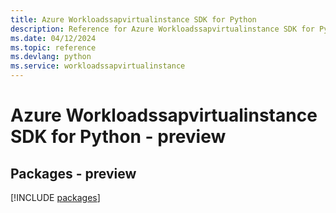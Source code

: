 ```yaml
---
title: Azure Workloadssapvirtualinstance SDK for Python
description: Reference for Azure Workloadssapvirtualinstance SDK for Python
ms.date: 04/12/2024
ms.topic: reference
ms.devlang: python
ms.service: workloadssapvirtualinstance
---
```

# Azure Workloadssapvirtualinstance SDK for Python - preview
## Packages - preview
[!INCLUDE [packages](workloadssapvirtualinstance-index.md)]
